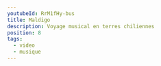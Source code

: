 ```yaml
---
youtubeId: RrM1fHy-bus
title: Maldigo
description: Voyage musical en terres chiliennes
position: 8
tags:
  - video
  - musique
---
```

